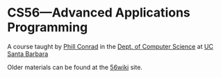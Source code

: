 ---
---

# CS56&mdash;Advanced Applications Programming

A course taught by [Phill Conrad](http://www.cs.ucsb.edu/~pconrad) in the [Dept. of Computer Science](http://www.cs.ucsb.edu) at [UC Santa Barbara](http://www.ucsb.edu)

Older materials can be found at the [56wiki](https://foo.cs.ucsb.edu/56wiki) site.

